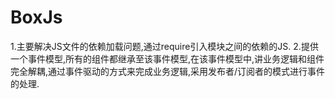 BoxJs
=====

1.主要解决JS文件的依赖加载问题,通过require引入模块之间的依赖的JS.
2.提供一个事件模型,所有的组件都继承至该事件模型,在该事件模型中,讲业务逻辑和组件完全解耦,通过事件驱动的方式来完成业务逻辑,采用发布者/订阅者的模式进行事件的处理.
